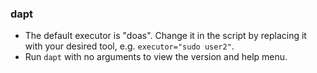 ### dapt
- The default executor is "doas". Change it in the script by replacing it with your desired tool, e.g. `executor="sudo user2"`.
- Run `dapt` with no arguments to view the version and help menu.
